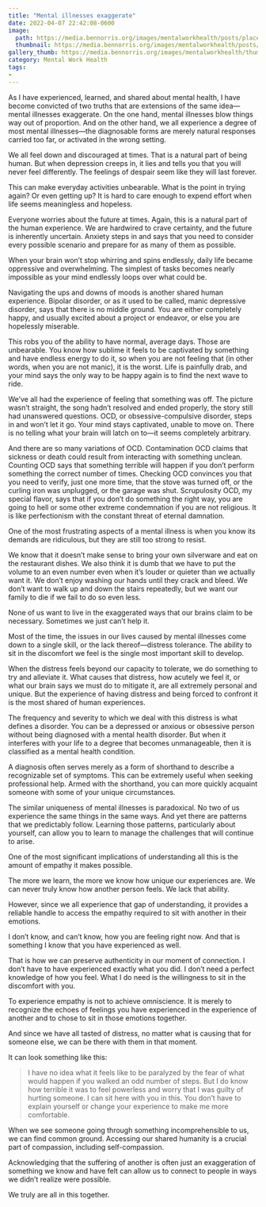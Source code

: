 ```yaml
---
title: "Mental illnesses exaggerate"
date: 2022-04-07 22:42:08-0600
image: 
  path: https://media.bennorris.org/images/mentalworkhealth/posts/placeholder.jpg
  thumbnail: https://media.bennorris.org/images/mentalworkhealth/posts/thumbnails/placeholder.jpg
gallery_thumb: https://media.bennorris.org/images/mentalworkhealth/thumbs/placeholder.jpg
category: Mental Work Health
tags:
- 
---
```


As I have experienced, learned, and shared about mental health, I have become convicted of two truths that are extensions of the same idea—mental illnesses exaggerate. On the one hand, mental illnesses blow things way out of proportion. And on the other hand, we all experience a degree of most mental illnesses—the diagnosable forms are merely natural responses carried too far, or activated in the wrong setting.

We all feel down and discouraged at times. That is a natural part of being human. But when depression creeps in, it lies and tells you that you will never feel differently. The feelings of despair seem like they will last forever.

This can make everyday activities unbearable. What is the point in trying again? Or even getting up? It is hard to care enough to expend effort when life seems meaningless and hopeless.

Everyone worries about the future at times. Again, this is a natural part of the human experience. We are hardwired to crave certainty, and the future is inherently uncertain. Anxiety steps in and says that you need to consider every possible scenario and prepare for as many of them as possible.

When your brain won’t stop whirring and spins endlessly, daily life became oppressive and overwhelming. The simplest of tasks becomes nearly impossible as your mind endlessly loops over what could be.

Navigating the ups and downs of moods is another shared human experience. Bipolar disorder, or as it used to be called, manic depressive disorder, says that there is no middle ground. You are either completely happy, and usually excited about a project or endeavor, or else you are hopelessly miserable.

This robs you of the ability to have normal, average days. Those are unbearable. You know how sublime it feels to be captivated by something and have endless energy to do it, so when you are not feeling that (in other words, when you are not manic), it is the worst. Life is painfully drab, and your mind says the only way to be happy again is to find the next wave to ride.

We’ve all had the experience of feeling that something was off. The picture wasn’t straight, the song hadn’t resolved and ended properly, the story still had unanswered questions. OCD, or obsessive-compulsive disorder, steps in and won’t let it go. Your mind stays captivated, unable to move on. There is no telling what your brain will latch on to—it seems completely arbitrary.

And there are so many variations of OCD. Contamination OCD claims that sickness or death could result from interacting with something unclean. Counting OCD says that something terrible will happen if you don’t perform something the correct number of times. Checking OCD convinces you that you need to verify, just one more time, that the stove was turned off, or the curling iron was unplugged, or the garage was shut. Scrupulosity OCD, my special flavor, says that if you don’t do something the right way, you are going to hell or some other extreme condemnation if you are not religious. It is like perfectionism with the constant threat of eternal damnation.

One of the most frustrating aspects of a mental illness is when you know its demands are ridiculous, but they are still too strong to resist.

We know that it doesn’t make sense to bring your own silverware and eat on the restaurant dishes. We also think it is dumb that we have to put the volume to an even number even when it’s louder or quieter than we actually want it. We don’t enjoy washing our hands until they crack and bleed. We don’t want to walk up and down the stairs repeatedly, but we want our family to die if we fail to do so even less.

None of us want to live in the exaggerated ways that our brains claim to be necessary. Sometimes we just can’t help it.

Most of the time, the issues in our lives caused by mental illnesses come down to a single skill, or the lack thereof—distress tolerance. The ability to sit in the discomfort we feel is the single most important skill to develop.

When the distress feels beyond our capacity to tolerate, we do something to try and alleviate it. What causes that distress, how acutely we feel it, or what our brain says we must do to mitigate it, are all extremely personal and unique. But the experience of having distress and being forced to confront it is the most shared of human experiences.

The frequency and severity to which we deal with this distress is what defines a disorder. You can be a depressed or anxious or obsessive person without being diagnosed with a mental health disorder. But when it interferes with your life to a degree that becomes unmanageable, then it is classified as a mental health condition.

A diagnosis often serves merely as a form of shorthand to describe a recognizable set of symptoms. This can be extremely useful when seeking professional help. Armed with the shorthand, you can more quickly acquaint someone with some of your unique circumstances.

The similar uniqueness of mental illnesses is paradoxical. No two of us experience the same things in the same ways. And yet there are patterns that we predictably follow. Learning those patterns, particularly about yourself, can allow you to learn to manage the challenges that will continue to arise.

One of the most significant implications of understanding all this is the amount of empathy it makes possible.

The more we learn, the more we know how unique our experiences are. We can never truly know how another person feels. We lack that ability.

However, since we all experience that gap of understanding, it provides a reliable handle to access the empathy required to sit with another in their emotions.

I don’t know, and can’t know, how you are feeling right now. And that is something I know that you have experienced as well.

That is how we can preserve authenticity in our moment of connection. I don’t have to have experienced exactly what you did. I don’t need a perfect knowledge of how you feel. What I do need is the willingness to sit in the discomfort with you.

To experience empathy is not to achieve omniscience. It is merely to recognize the echoes of feelings you have experienced in the experience of another and to chose to sit in those emotions together.

And since we have all tasted of distress, no matter what is causing that for someone else, we can be there with them in that moment.

It can look something like this:

> I have no idea what it feels like to be paralyzed by the fear of what would happen if you walked an odd number of steps. But I do know how terrible it was to feel powerless and worry that I was guilty of hurting someone. I can sit here with you in this. You don’t have to explain yourself or change your experience to make me more comfortable.

When we see someone going through something incomprehensible to us, we can find common ground. Accessing our shared humanity is a crucial part of compassion, including self-compassion.

Acknowledging that the suffering of another is often just an exaggeration of something we know and have felt can allow us to connect to people in ways we didn’t realize were possible.

We truly are all in this together.
